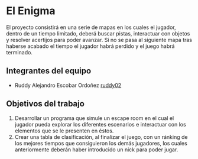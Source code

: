 # El Enigma

El proyecto consistirá en una serie de mapas en los cuales el jugador, dentro de un tiempo limitado, deberá buscar pistas, 
interactuar con objetos y resolver acertijos para poder avanzar.
Si no se pasa al siguiente mapa tras haberse acabado el tiempo el jugador habrá perdido y el juego habrá terminado.


## Integrantes del equipo

- Ruddy Alejandro Escobar Ordoñez [ruddy02](https://github.com/ruddy02)

## Objetivos del trabajo

1. Desarrollar un programa que simule un escape room en el cual el jugador pueda explorar los diferentes escenarios e 
interactuar con los elementos que se le presenten en éstos.
2. Crear una tabla de clasificación, al finalizar el juego, con un ránking de los mejores tiempos que consiguieron los demás jugadores,
los cuales anteriormente deberán haber introducido un nick para poder jugar.

